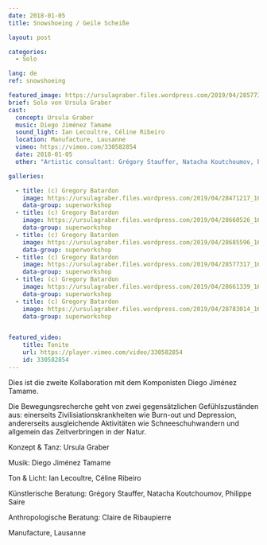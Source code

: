 ```yaml
---
date: 2018-01-05
title: Snowshoeing / Geile Scheiße

layout: post

categories:
  - Solo

lang: de
ref: snowshoeing

featured_image: https://ursulagraber.files.wordpress.com/2019/04/28577317_1661689210563567_5089443036379742208_o1.jpg?w=500&fit=crop
brief: Solo von Ursula Graber
cast:
  concept: Ursula Graber
  music: Diego Jiménez Tamame
  sound_light: Ian Lecoultre, Céline Ribeiro
  location: Manufacture, Lausanne
  vimeo: https://vimeo.com/330582854
  date: 2018-01-05
  other: "Artistic consultant: Grégory Stauffer, Natacha Koutchoumov, Philippe Saire. Anthropological consultant: Claire de Ribaupierre"

galleries:

  - title: (c) Gregory Batardon
    image: https://ursulagraber.files.wordpress.com/2019/04/28471217_1661689367230218_2812298809659359232_o.jpg?w=1024&fit=crop
    data-group: superworkshop
  - title: (c) Gregory Batardon
    image: https://ursulagraber.files.wordpress.com/2019/04/28660526_1661689423896879_3458369617347477504_o.jpg?w=1024&fit=crop
    data-group: superworkshop
  - title: (c) Gregory Batardon
    image: https://ursulagraber.files.wordpress.com/2019/04/28685596_1661689500563538_862267774762745856_o.jpg?w=1024&fit=crop
    data-group: superworkshop
  - title: (c) Gregory Batardon
    image: https://ursulagraber.files.wordpress.com/2019/04/28577317_1661689210563567_5089443036379742208_o1.jpg?w=1024&fit=crop
    data-group: superworkshop
  - title: (c) Gregory Batardon
    image: https://ursulagraber.files.wordpress.com/2019/04/28661339_1661689450563543_9074812163217948672_o.jpg?w=1024&fit=crop
    data-group: superworkshop
  - title: (c) Gregory Batardon
    image: https://ursulagraber.files.wordpress.com/2019/04/28783014_1661689113896910_6717666907819868160_o.jpg?w=1024&fit=crop
    data-group: superworkshop


featured_video:
    title: Tonite
    url: https://player.vimeo.com/video/330582854
    id: 330582854
---
```


<!-- explore this: https://vimeo.com/api/oembed.json?url=http%3A//vimeo.com/330582854 -->

Dies ist die zweite Kollaboration mit dem Komponisten Diego Jiménez Tamame.

Die Bewegungsrecherche geht von zwei gegensätzlichen Gefühlszuständen aus: einerseits Zivilisiationskrankheiten wie Burn-out und Depression, andererseits ausgleichende Aktivitäten wie Schneeschuhwandern und allgemein das Zeitverbringen in der Natur.

<!--plop-->

Konzept & Tanz: Ursula Graber

Musik: Diego Jiménez Tamame

Ton & Licht: Ian Lecoultre, Céline Ribeiro

Künstlerische Beratung: Grégory Stauffer, Natacha Koutchoumov, Philippe Saire

Anthropologische Beratung: Claire de Ribaupierre

Manufacture, Lausanne

<!--[![Snowshoeing / Geile Scheiße](https://i.vimeocdn.com/video/775684724_640.jpg)](https://player.vimeo.com/video/330582854)-->
